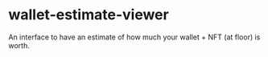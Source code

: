 # wallet-estimate-viewer
An interface to have an estimate of how much your wallet + NFT (at floor) is worth.
